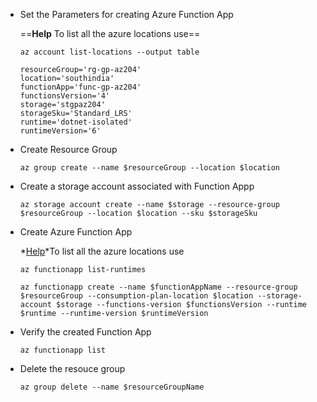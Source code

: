 - Set the Parameters for creating Azure Function App

    ==**Help** To list all the azure locations use==
    ```
    az account list-locations --output table
    ```
    
    ```
    resourceGroup='rg-gp-az204'
    location='southindia'
    functionApp='func-gp-az204'
    functionsVersion='4'
    storage='stgpaz204'
    storageSku='Standard_LRS'
    runtime='dotnet-isolated'
    runtimeVersion='6'
    ```

- Create Resource Group
    ```
    az group create --name $resourceGroup --location $location
    ```

- Create a storage account associated with Function Appp
    ```
    az storage account create --name $storage --resource-group $resourceGroup --location $location --sku $storageSku
    ```

- Create Azure Function App

     *<u>Help</u>*To list all the azure locations use
    ```
    az functionapp list-runtimes
    ```
    
    ```
    az functionapp create --name $functionAppName --resource-group $resourceGroup --consumption-plan-location $location --storage-account $storage --functions-version $functionsVersion --runtime $runtime --runtime-version $runtimeVersion
    ```
- Verify the created Function App
    ```
    az functionapp list
    ```

- Delete the resouce group
    ```
    az group delete --name $resourceGroupName
    ```
